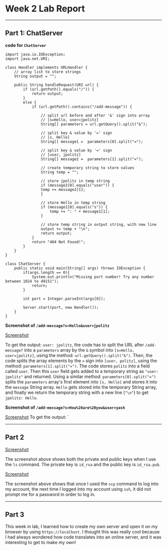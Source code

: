 # **Week 2 Lab Report**
***
## Part 1: ChatServer

**code for `ChatServer`**
```
import java.io.IOException;
import java.net.URI;

class Handler implements URLHandler {
    // array list to store strings
    String output = "";

    public String handleRequest(URI url) {
        if (url.getPath().equals("/")) {
            return output;
        } 
        else {
            if (url.getPath().contains("/add-message")) {

                // split url before and after '&' sign into array
                // [s=Hello, user=jpolitz]
                String[] parameters = url.getQuery().split("&");

                // split key & value by '=' sign 
                // [s, Hello]
                String[] message1 =  parameters[0].split("=");

                // split key & value by '=' sign 
                // [user, jpolitz]
                String[] message2 =  parameters[1].split("=");

                // create temporary string to store values
                String temp = "";

                // store jpolitz in temp string
                if (message2[0].equals("user")) {
                temp += message2[1];
                }

                // store Hello in temp string
                if (message1[0].equals("s")) {
                    temp += ": " + message1[1];
                }

                // store temp string in output string, with new line
                output += temp + "\n";
                return output;
            }
            return "404 Not Found!";
        }
    }
}

class ChatServer {
    public static void main(String[] args) throws IOException {
        if(args.length == 0){
            System.out.println("Missing port number! Try any number between 1024 to 49151");
            return;
        }

        int port = Integer.parseInt(args[0]);

        Server.start(port, new Handler());
    }
}
```
**Screenshot of `/add-message?s=Hello&user=jpolitz`**

[Screenshot](https://drive.google.com/file/d/1aF8EjpzR-2N5ggnS2dGZ-YQQK7XRtSlJ/view?usp=sharing)

To get the output: `user: jpolitz`, the code has to split the URL after `/add-message?` into a `parameters` array by the `&` symbol into `[s=Hello, user=jpolitz]`, using the method: `url.getQuery().split("&")`. Then, the code splits the array elements by the `=` sign into `[user, politz]`, using the method: `parameters[1].split("=")`. The code stores `politz` into a field called `user`. Then this `user` field gets added to a temporary string as `"user: jpolitz"` and returned. Using a similar method: `parameters[0].split("=")` splits the    `parameters` array's first element into `[s, Hello]` and stores it into the `message` String array. `Hello` gets stored into the temporary String array, and finally we return the temporary string with a new line (`"\n"`) to get `jpolitz: Hello`. 

**Screenshot of `/add-message?s=How%20are%20you&user=yash`**

[Screenshot](https://drive.google.com/file/d/1Qr9aGd4_EaMCVjUy-PJMHnUhvoK2P7Vt/view?usp=sharing)
To get the output: `

***
## **Part 2**

[Screenshot](https://drive.google.com/file/d/1YeZ-7TRrCsqfY21tU4MzDFTylkjcxEAW/view?usp=sharing)

The screenshot above shows both the private and public keys when I use the `ls` command. The private key is `id_rsa` and the public key is `id_rsa.pub`. 

[Screenshot](https://drive.google.com/file/d/1rU5UoOsp2HErtCZUJoSqKPT5N6TwhR9k/view?usp=sharing)

The screenshot above shows that once I used the `scp` command to log into my account, the next time I logged into my account using `ssh`, it did not prompt me for a password in order to log in.
***

## **Part 3**
This week in lab, I learned how to create my own server and open it on my browser by using `https://localhost`. I thought this was really cool because I had always wondered how code translates into an online server, and it was interesting to get to make my own!
